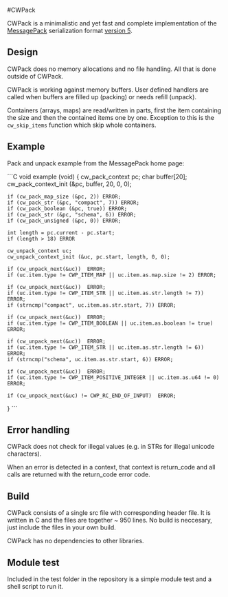 #CWPack

CWPack is a minimalistic and yet fast and complete implementation of the 
[MessagePack](http://msgpack.org) serialization format 
[version 5](https://github.com/msgpack/msgpack/blob/master/spec.md).

## Design

CWPack does no memory allocations and no file handling. All that is done 
outside of CWPack.

CWPack is working against memory buffers. User defined handlers are called when buffers are 
filled up (packing) or needs refill (unpack). 

Containers (arrays, maps) are read/written in parts, first the item containing the size and 
then the contained items one by one. Exception to this is the `cw_skip_items` function which 
skip whole containers.

## Example

Pack and unpack example from the MessagePack home page:

´´´C
void example (void)
{
    cw_pack_context pc;
    char buffer[20];
    cw_pack_context_init (&pc, buffer, 20, 0, 0);

    if (cw_pack_map_size (&pc, 2)) ERROR;
    if (cw_pack_str (&pc, "compact", 7)) ERROR;
    if (cw_pack_boolean (&pc, true)) ERROR;
    if (cw_pack_str (&pc, "schema", 6)) ERROR;
    if (cw_pack_unsigned (&pc, 0)) ERROR;

    int length = pc.current - pc.start;
    if (length > 18) ERROR

    cw_unpack_context uc;
    cw_unpack_context_init (&uc, pc.start, length, 0, 0);

    if (cw_unpack_next(&uc))  ERROR;
    if (uc.item.type != CWP_ITEM_MAP || uc.item.as.map.size != 2) ERROR;

    if (cw_unpack_next(&uc))  ERROR;
    if (uc.item.type != CWP_ITEM_STR || uc.item.as.str.length != 7)) ERROR;
    if (strncmp("compact", uc.item.as.str.start, 7)) ERROR;

    if (cw_unpack_next(&uc))  ERROR;
    if (uc.item.type != CWP_ITEM_BOOLEAN || uc.item.as.boolean != true) ERROR;

    if (cw_unpack_next(&uc))  ERROR;
    if (uc.item.type != CWP_ITEM_STR || uc.item.as.str.length != 6)) ERROR;
    if (strncmp("schema", uc.item.as.str.start, 6)) ERROR;

    if (cw_unpack_next(&uc))  ERROR;
    if (uc.item.type != CWP_ITEM_POSITIVE_INTEGER || uc.item.as.u64 != 0) ERROR;

    if (cw_unpack_next(&uc) != CWP_RC_END_OF_INPUT)  ERROR;
}
´´´

## Error handling

CWPack does not check for illegal values (e.g. in STRs for illegal unicode characters).

When an error is detected in a context, that context is return_code and all calls are returned 
with the return_code error code.

## Build

CWPack consists of a single src file with corresponding header file. It is written 
in C and the files are together ~ 950 lines. No build is neccesary, just include the 
files in your own build.

CWPack has no dependencies to other libraries.

## Module test

Included in the test folder in the repository is a simple module test and a shell script to run it.
